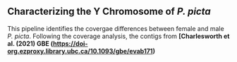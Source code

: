 ## Characterizing the Y Chromosome of _P. picta_

This pipeline identifies the covergae differences between female and male _P. picta_. Following the coverage analysis, the contigs from **[Charlesworth et al. (2021) GBE (https://doi-org.ezproxy.library.ubc.ca/10.1093/gbe/evab171)**
